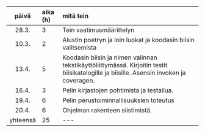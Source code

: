 |päivä|aika (h)|mitä tein|
|:----:|:----|:----|
|28.3.|3|Tein vaatimusmäärittelyn|
|10.3.|2|Alustin poetryn ja loin luokat ja koodasin biisin valitsemista|
|13.4.|5|Koodasin biisin ja nimen valinnan tekstikäyttöliittymässä. Kirjoitin testit biisikatalogille ja biisille. Asensin invoken ja coveragen.|
|16.4.|3|Pelin kirjastojen pohtimista ja testailua.|
|19.4.|6|Pelin perustoiminnallisuuksien toteutus|
|20.4.|6|Ohjelman rakenteen siistimistä.|
|yhteensä|25|---|
